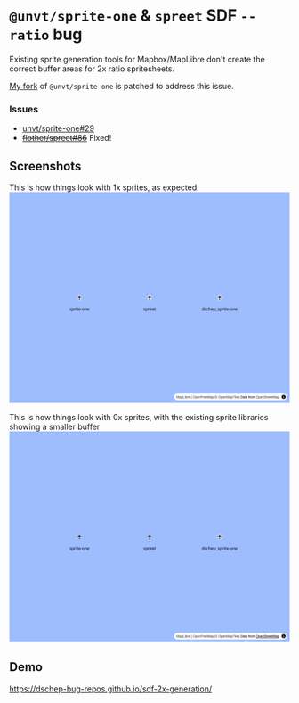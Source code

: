 # `@unvt/sprite-one` & `spreet` SDF `--ratio` bug

Existing sprite generation tools for Mapbox/MapLibre don't create the correct buffer areas for 2x
ratio spritesheets.

[My fork](https://github.com/dschep/sprite-one) of `@unvt/sprite-one` is patched to address this
issue.

### Issues

* [unvt/sprite-one#29](https://github.com/unvt/sprite-one/issues/29)
* ~~[flother/spreet#86](https://github.com/flother/spreet/issues/86)~~ Fixed!

## Screenshots
This is how things look with 1x sprites, as expected:
![](./1x.png)

This is how things look with 0x sprites, with the existing sprite libraries showing a smaller
buffer
![](./2x.png)

## Demo

https://dschep-bug-repos.github.io/sdf-2x-generation/
